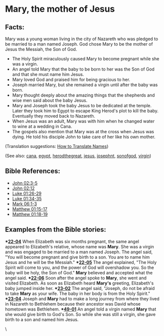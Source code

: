 # Mary, the mother of Jesus #

## Facts: ##

Mary was a young woman living in the city of Nazareth who was pledged to be married to a man named Joseph. God chose Mary to be the mother of Jesus the Messiah, the Son of God.

* The Holy Spirit miraculously caused Mary to become pregnant while she was a virgin.
* An angel told Mary that the baby to be born to her was the Son of God and that she must name him Jesus.
* Mary loved God and praised him for being gracious to her.
* Joseph married Mary, but she remained a virgin until after the baby was born.
* Mary thought deeply about the amazing things that the shepherds and wise men said about the baby Jesus.
* Mary and Joseph took the baby Jesus to be dedicated at the temple. Later they took him to Egypt to escape King Herod's plot to kill the baby. Eventually they moved back to Nazareth.
* When Jesus was an adult, Mary was with him when he changed water to wine at a wedding in Cana.
* The gospels also mention that Mary was at the cross when Jesus was dying. He told his disciple John to take care of her like his own mother.

(Translation suggestions: [How to Translate Names](https://git.door43.org/Door43/en-ta-translate-vol1/src/master/content/translate_names.md))

(See also: [cana](../other/cana.md), [egypt](../other/egypt.md), [herodthegreat](../other/herodthegreat.md), [jesus](../kt/jesus.md), [josephnt](../other/josephnt.md), [sonofgod](../kt/sonofgod.md), [virgin](../other/virgin.md))

## Bible References: ##

* [John 02:3-5](https://door43.org/en/bible/notes/jhn/02/03)
* [John 02:12](https://door43.org/en/bible/notes/jhn/02/12)
* [Luke 01:26-29](https://door43.org/en/bible/notes/luk/01/26)
* [Luke 01:34-35](https://door43.org/en/bible/notes/luk/01/34)
* [Mark 06:1-3](https://door43.org/en/bible/notes/mrk/06/01)
* [Matthew 01:15-17](https://door43.org/en/bible/notes/mat/01/15)
* [Matthew 01:18-19](https://door43.org/en/bible/notes/mat/01/18)

## Examples from the Bible stories: ##

  __*[22-04](https://door43.org/en/obs/notes/frames/22-04)__ When Elizabeth was six months pregnant, the same angel appeared to Elizabeth's relative, whose name was __Mary__. She was a virgin and was engaged to be married to a man named Joseph. The angel said, "You will become pregnant and give birth to a son. You are to name him Jesus and he will be the Messiah."
  __*[22-05](https://door43.org/en/obs/notes/frames/22-05)__ The angel explained, "The Holy Spirit will come to you, and the power of God will overshadow you. So the baby will be holy, the Son of God." __Mary__ believed and accepted what the angel said.
  __*[22-06](https://door43.org/en/obs/notes/frames/22-06)__ Soon after the angel spoke to __Mary__, she went and visited Elizabeth. As soon as Elizabeth heard __Mary's__ greeting, Elizabeth's baby jumped inside her.
  __*[23-02](https://door43.org/en/obs/notes/frames/23-02)__ The angel said, "Joseph, do not be afraid to take __Mary__ as your wife. The baby in her body is from the Holy Spirit."
  __*[23-04](https://door43.org/en/obs/notes/frames/23-04)__ Joseph and __Mary__ had to make a long journey from where they lived in Nazareth to Bethlehem because their ancestor was David whose hometown was Bethlehem.
  __*[49-01](https://door43.org/en/obs/notes/frames/49-01)__ An angel told a virgin named __Mary__ that she would give birth to God's Son. So while she was still a virgin, she gave birth to a son and named him Jesus. 



\\

